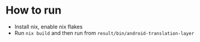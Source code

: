 # How to run
* Install nix, enable nix flakes
* Run `nix build` and then run from `result/bin/android-translation-layer`

